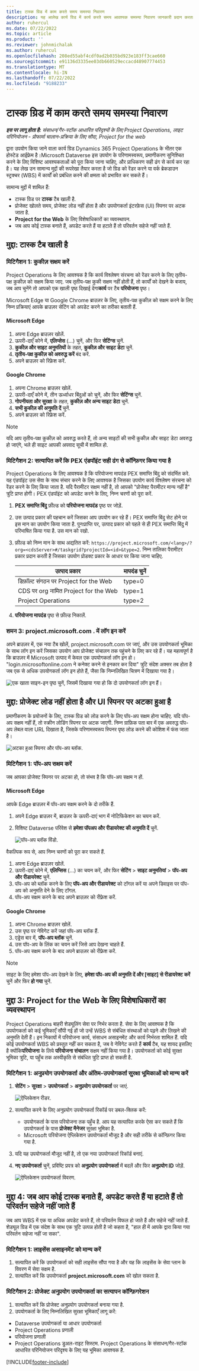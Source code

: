 ```yaml
---
title: टास्क ग्रिड में काम करते समय समस्या निवारण
description: यह आलेख कार्य ग्रिड में कार्य करते समय आवश्यक समस्या निवारण जानकारी प्रदान करता है।
author: ruhercul
ms.date: 07/22/2022
ms.topic: article
ms.product: ''
ms.reviewer: johnmichalak
ms.author: ruhercul
ms.openlocfilehash: 208ed55abf4cdf0ad2b035bd923e183ff3cae660
ms.sourcegitcommit: e91136d3335ee03db660529eccacd48907774453
ms.translationtype: MT
ms.contentlocale: hi-IN
ms.lasthandoff: 07/22/2022
ms.locfileid: "9188233"
---
```

# <a name="troubleshoot-working-in-the-task-grid"></a>टास्क ग्रिड में काम करते समय समस्या निवारण 


_**इस पर लागू होता है:** संसाधन/गैर-स्टॉक आधारित परिदृश्यों के लिए Project Operations, लाइट परिनियोजन - प्रोफार्मा चालान-प्रक्रिया के लिए सौदा, Project for the web_

द्वारा उपयोग किया जाने वाला कार्य ग्रिड Dynamics 365 Project Operations के भीतर एक होस्टेड आईफ्रेम है।Microsoft Dataverse इस उपयोग के परिणामस्वरूप, प्रमाणीकरण सुनिश्चित करने के लिए विशिष्ट आवश्यकताओं को पूरा किया जाना चाहिए, और प्राधिकरण सही ढंग से कार्य कर रहा है। यह लेख उन सामान्य मुद्दों की रूपरेखा तैयार करता है जो ग्रिड को रेंडर करने या वर्क ब्रेकडाउन स्ट्रक्चर (WBS) में कार्यों को प्रबंधित करने की क्षमता को प्रभावित कर सकते हैं।

सामान्य मुद्दों में शामिल हैं:

- टास्क ग्रिड पर **टास्क** टैब खाली है.
- प्रोजेक्ट खोलते समय, प्रोजेक्ट लोड नहीं होता है और उपयोगकर्ता इंटरफ़ेस (UI) स्पिनर पर अटक जाता है.
- **Project for the Web** के लिए विशेषाधिकारों का व्यवस्थापन.
- जब आप कोई टास्क बनाते हैं, अपडेट करते हैं या हटाते हैं तो परिवर्तन सहेजे नहीं जाते हैं.

## <a name="issue-the-task-tab-is-empty"></a>मुद्दा: टास्क टैब खाली है

### <a name="mitigation-1-enable-cookies"></a>मिटिगैशन 1: कुकीज़ सक्षम करें

Project Operations के लिए आवश्यक है कि कार्य विश्लेषण संरचना को रेंडर करने के लिए तृतीय-पक्ष कुकीज़ को सक्षम किया जाए. जब तृतीय-पक्ष कुकी सक्षम नहीं होती हैं, तो कार्यों को देखने के बजाय, जब आप चुनेंगे तो आपको एक खाली पृष्ठ दिखाई देगा**कार्य** पर टैब **परियोजना** पृष्ठ।

Microsoft Edge या Google Chrome ब्राउज़र के लिए, तृतीय-पक्ष कुकीज़ को सक्षम करने के लिए निम्न प्रक्रियाएं आपके ब्राउज़र सेटिंग को अपडेट करने का तरीका बताती हैं.

#### <a name="microsoft-edge"></a>Microsoft Edge

1. अपना Edge ब्राउज़र खोलें.
2. ऊपरी-दाएँ कोने में, **एलिप्सेस** (...) चुनें, और फिर **सेटिंग्स** चुनें.
3. **कुकीज़ और साइट अनुमतियों** के तहत, **कुकीज़ और साइट डेटा** चुनें.
4. **तृतीय-पक्ष कुकीज़ को अवरुद्ध करें** बंद करें.
5. अपने ब्राउज़र को रिफ्रेश करें. 

#### <a name="google-chrome"></a>Google Chrome

1. अपना Chrome ब्राउज़र खोलें.
2. ऊपरी-दाएँ कोने में, तीन ऊर्ध्वाधर बिंदुओं को चुनें, और फिर **सेटिंग्स** चुनें.
3. **गोपनीयता और सुरक्षा** के तहत, **कुकीज़ और अन्य साइट डेटा** चुनें.
4. **सभी कुकीज़ की अनुमति दें** चुनें.
5. अपने ब्राउज़र को रिफ्रेश करें. 

> [!NOTE]
> यदि आप तृतीय-पक्ष कुकीज़ को अवरुद्ध करते हैं, तो अन्य साइटों की सभी कुकीज़ और साइट डेटा अवरुद्ध हो जाएंगे, भले ही साइट आपकी अपवाद सूची में शामिल हो.

### <a name="mitigation-2-validate-the-pex-endpoint-has-been-correctly-configured"></a>मिटिगैशन 2: सत्यापित करें कि PEX एंडपॉइंट सही ढंग से कॉन्फ़िगर किया गया है

Project Operations के लिए आवश्यक है कि परियोजना मापदंड PEX समाप्ति बिंदु को संदर्भित करे. यह एंडपॉइंट उस सेवा के साथ संचार करने के लिए आवश्यक है जिसका उपयोग कार्य विश्लेषण संरचना को रेंडर करने के लिए किया जाता है. यदि पैरामीटर सक्षम नहीं है, तो आपको "प्रोजेक्ट पैरामीटर मान्य नहीं है" त्रुटि प्राप्त होगी। PEX एंडपॉइंट को अपडेट करने के लिए, निम्न चरणों को पूरा करें.

1. **PEX समाप्ति बिंदु** फ़ील्ड को **परियोजना मापदंड** पृष्ठ पर जोड़ें.
2. उस उत्पाद प्रकार की पहचान करें जिसका आप उपयोग कर रहे हैं। PEX समाप्ति बिंदु सेट होने पर इस मान का उपयोग किया जाता है. पुनःप्राप्ति पर, उत्पाद प्रकार को पहले से ही PEX समाप्ति बिंदु में परिभाषित किया गया है. उस मान को रखो.
3. फ़ील्ड को निम्न मान के साथ अद्यतित करें: `https://project.microsoft.com/<lang>/?org=<cdsServer>#/taskgrid?projectId=<id>&type=2`. निम्न तालिका पैरामीटर प्रकार प्रदान करती है जिसका उपयोग प्रोडक्ट प्रकार के आधार पर किया जाना चाहिए.

      | **उत्पाद प्रकार**                     | **मापदंड चुनें** |
      |--------------------------------------|--------------------|
      | डिफ़ॉल्ट संगठन पर Project for the Web   | type=0             |
      | CDS पर org नामित Project for the Web | type=1             |
      | Project Operations                   | type=2             |

4. **परियोजना मापदंड** पृष्ठ से फ़ील्ड निकालें.

### <a name="mitigation-3-sign-in-to-projectmicrosoftcom"></a>शमन 3: project.microsoft.com . में लॉग इन करें

अपने ब्राउज़र में, एक नया टैब खोलें, project.microsoft.com पर जाएं, और उस उपयोगकर्ता भूमिका के साथ लॉग इन करें जिसका उपयोग आप प्रोजेक्ट संचालन तक पहुंचने के लिए कर रहे हैं। यह महत्वपूर्ण है कि ब्राउज़र में Microsoft उत्पाद में केवल एक उपयोगकर्ता लॉग इन हो। "login.microsoftonline.com ने कनेक्ट करने से इनकार कर दिया" त्रुटि संदेश अक्सर तब होता है जब एक से अधिक उपयोगकर्ता लॉग इन होते हैं, जैसा कि निम्नलिखित चित्रण में दिखाया गया है।

![एक खाता साइन-इन पृष्ठ चुनें, जिसमें दिखाया गया हो कि दो उपयोगकर्ता लॉग इन हैं।](media/MULTIPLE_USERS_LOGGED_IN.png)

## <a name="issue-the-project-doesnt-load-and-the-ui-is-stuck-on-the-spinner"></a>मुद्दा: प्रोजेक्ट लोड नहीं होता है और UI स्पिनर पर अटका हुआ है

प्रमाणीकरण के प्रयोजनों के लिए, टास्क ग्रिड को लोड करने के लिए पॉप-अप सक्षम होना चाहिए. यदि पॉप-अप सक्षम नहीं हैं, तो स्क्रीन लोडिंग स्पिनर पर अटक जाएगी. निम्न ग्राफ़िक पता बार में एक अवरुद्ध पॉप-अप लेबल वाला URL दिखाता है, जिसके परिणामस्वरूप स्पिनर पृष्ठ लोड करने की कोशिश में फंस जाता है। 

   ![अटका हुआ स्पिनर और पॉप-अप ब्लॉक.](media/popupsblocked.png)

### <a name="mitigation-1-enable-pop-ups"></a>मिटिगैशन 1: पॉप-अप सक्षम करें

जब आपका प्रोजेक्ट स्पिनर पर अटका हो, तो संभव है कि पॉप-अप सक्षम न हों.

#### <a name="microsoft-edge"></a>Microsoft Edge

आपके Edge ब्राउज़र में पॉप-अप सक्षम करने के दो तरीके हैं.

1. अपने Edge ब्राउज़र में, ब्राउज़र के ऊपरी-दाएं भाग में नोटिफिकेशन का चयन करें.
2. विशिष्ट Dataverse परिवेश से **हमेशा पॉपअप और रीडायरेक्ट की अनुमति दें** चुनें.
 
     ![पॉप-अप ब्लॉक विंडो.](media/enablepopups.png)

वैकल्पिक रूप से, आप निम्न चरणों को पूरा कर सकते हैं.

1. अपना Edge ब्राउज़र खोलें.
2. ऊपरी-दाएं कोने में, **एलिप्सिस** (...) का चयन करें, और फिर **सेटिंग** > **साइट अनुमतियां** > **पॉप-अप और रीडायरेक्ट** चुनें.
3. पॉप-अप को ब्लॉक करने के लिए **पॉप-अप और रीडायरेक्ट** को टॉगल करें या अपने डिवाइस पर पॉप-अप को अनुमति देने के लिए टॉगल.
4. पॉप-अप सक्षम करने के बाद अपने ब्राउज़र को रीफ़्रेश करें. 

#### <a name="google-chrome"></a>Google Chrome
1. अपना Chrome ब्राउज़र खोलें.
2. उस पृष्ठ पर नेविगेट करें जहां पॉप-अप ब्लॉक हैं.
3. एड्रेस बार में, **पॉप-अप ब्लॉक** चुनें.
4. उस पॉप-अप के लिंक का चयन करें जिसे आप देखना चाहते हैं.
5. पॉप-अप सक्षम करने के बाद अपने ब्राउज़र को रीफ़्रेश करें. 

> [!NOTE]
> साइट के लिए हमेशा पॉप-अप देखने के लिए, **हमेशा पॉप-अप की अनुमति दें और [साइट] से रीडायरेक्ट करें** चुनें और फिर **हो गया** चुनें.

## <a name="issue-3-administration-of-privileges-for-project-for-the-web"></a>मुद्दा 3: Project for the Web के लिए विशेषाधिकारों का व्यवस्थापन

Project Operations बाहरी शेड्यूलिंग सेवा पर निर्भर करता है. सेवा के लिए आवश्यक है कि उपयोगकर्ता को कई भूमिकाएँ सौंपी गई हों जो उन्हें WBS से संबंधित संस्थाओं को पढ़ने और लिखने की अनुमति देती हैं। इन निकायों में परियोजना कार्य, संसाधन असाइनमेंट और कार्य निर्भरता शामिल हैं. यदि कोई उपयोगकर्ता WBS को प्रस्तुत नहीं कर सकता है, जब वे नेविगेट करते हैं **कार्य** टैब, यह शायद इसलिए है क्योंकि**परियोजना** के लिये **परियोजना संचालन** सक्षम नहीं किया गया है। उपयोगकर्ता को कोई सुरक्षा भूमिका त्रुटि, या पहुँच तक अस्वीकृति से संबंधित त्रुटि प्राप्त हो सकती है.

### <a name="mitigation-1-validate-the-application-user-and-end-user-security-roles"></a>मिटिगैशन 1: अनुप्रयोग उपयोगकर्ता और अंतिम-उपयोगकर्ता सुरक्षा भूमिकाओं को मान्य करें

1. **सेटिंग** > **सुरक्षा** > **उपयोगकर्ता** > **अनुप्रयोग उपयोगकर्ता** पर जाएं.  

   ![ऐप्लिकेशन रीडर.](media/applicationuser.jpg)
   
2. सत्यापित करने के लिए अनुप्रयोग उपयोगकर्ता रिकॉर्ड पर डबल-क्लिक करें:

     - उपयोगकर्ता के पास परियोजना तक पहुँच है. आप यह सत्यापित करके ऐसा कर सकते हैं कि उपयोगकर्ता के पास **प्रोजेक्ट मैनेजर** सुरक्षा भूमिका है.
     - Microsoft परियोजना ऐप्लिकेशन उपयोगकर्ता मौजूद है और सही तरीके से कॉन्फ़िगर किया गया है.
 
3. यदि यह उपयोगकर्ता मौजूद नहीं है, तो एक नया उपयोगकर्ता रिकॉर्ड बनाएं. 
4. **नए उपयोगकर्ता** चुनें, प्रविष्टि प्रपत्र को **अनुप्रयोग उपयोगकर्ता** में बदलें और फिर **अनुप्रयोग ID** जोड़ें.

   ![ऐप्लिकेशन उपयोगकर्ता विवरण.](media/applicationuserdetails.jpg)


## <a name="issue-4-changes-arent-saved-when-you-create-update-or-delete-a-task"></a>मुद्दा 4: जब आप कोई टास्क बनाते हैं, अपडेट करते हैं या हटाते हैं तो परिवर्तन सहेजे नहीं जाते हैं

जब आप WBS में एक या अधिक अपडेट करते हैं, तो परिवर्तन विफल हो जाते हैं और सहेजे नहीं जाते हैं. शेड्यूल ग्रिड में एक संदेश के साथ एक त्रुटि उत्पन्न होती है जो कहता है, "हाल ही में आपके द्वारा किया गया परिवर्तन सहेजा नहीं जा सका".

### <a name="mitigation-1-validate-the-license-assignment"></a>मिटिगैशन 1: लाइसेंस असाइनमेंट को मान्य करें

1. सत्यापित करें कि उपयोगकर्ता को सही लाइसेंस सौंपा गया है और यह कि लाइसेंस के सेवा प्लान के विवरण में सेवा सक्षम है.  
2. सत्यापित करें कि उपयोगकर्ता **project.microsoft.com** को खोल सकता है.
    
### <a name="mitigation-2-validation-configuration-of-the-project-application-user"></a>मिटिगैशन 2: प्रोजेक्ट अनुप्रयोग उपयोगकर्ता का सत्यापन कॉन्फ़िगरेशन
1. सत्यापित करें कि प्रोजेक्ट अनुप्रयोग उपयोगकर्ता बनाया गया है.
2. उपयोगकर्ता के लिए निम्नलिखित सुरक्षा भूमिकाएँ लागू करें:
  
  - Dataverse उपयोगकर्ता या आधार उपयोगकर्ता
  - Project Operations प्रणाली
  - परियोजना प्रणाली
  - Project Operations डुअल-राइट सिस्टम. Project Operations के संसाधन/गैर-स्टॉक आधारित परिनियोजन परिदृश्य के लिए यह भूमिका आवश्यक है.


[!INCLUDE[footer-include](../includes/footer-banner.md)]
